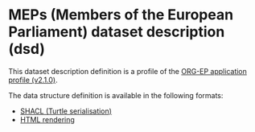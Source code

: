 # MEPs (Members of the European Parliament) dataset description (dsd)

This dataset description definition is a profile of the [ORG-EP application profile (v2.1.0)](https://europarl.github.io/org-ep/2.1.0/).

The data structure definition is available in the following formats:
- [SHACL (Turtle serialisation)](org-ep_meps.shacl.ttl)
- [HTML rendering](https://europarl.github.io/org-ep/dsd/meps/)
